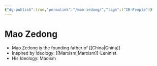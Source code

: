 ```yaml
---
{"dg-publish":true,"permalink":"/mao-zedong/","tags":["IR-People"]}
---
```


# Mao Zedong

- Mao Zedong is the founding father of [[China\|China]]
- Inspired by Ideology: [[Marxism\|Marxism]]-Leninist
- His Ideology: Maoism